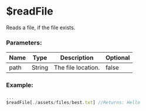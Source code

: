 # $readFile
Reads a file, if the file exists.

### Parameters:
| Name        | Type        | Description                                    | Optional |
| ----------- | ----------- | -----------------------------------------------| -------- |
| path        | String      | The file location.                             | false    |

### Example:
```js
...
$readFile[./assets/files/best.txt] //Returns: Hello
```